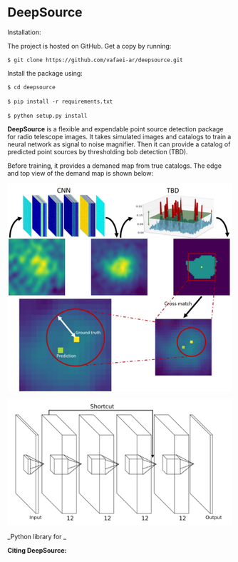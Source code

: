 DeepSource
=======

Installation:

The project is hosted on GitHub. Get a copy by running:
```
$ git clone https://github.com/vafaei-ar/deepsource.git
```
Install the package using:
```
$ cd deepsource

$ pip install -r requirements.txt 

$ python setup.py install
```
**DeepSource** is a flexible and expendable point source detection package for radio telescope images. It takes simulated images and catalogs to train a neural network as signal to noise magnifier. Then it can provide a catalog of predicted point sources by thresholding bob detection (TBD).

Before training, it provides a demaned map from true catalogs. The edge and top view of the demand map is shown below:

<p align="center">
  <img src="./images/ds9flow.jpg" width="800"/>
</p>


<p align="center">
  <img src="./images/Network_1.jpg" width="700"/>
</p>


_Python library for _


**Citing DeepSource:** 
